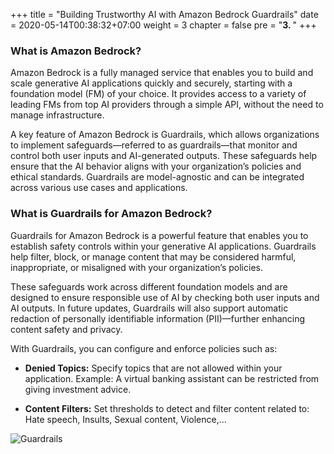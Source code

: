 +++
title = "Building Trustworthy AI with Amazon Bedrock Guardrails"
date = 2020-05-14T00:38:32+07:00
weight = 3
chapter = false
pre = "<b>3. </b>"
+++

### What is Amazon Bedrock?

Amazon Bedrock is a fully managed service that enables you to build and scale generative AI applications quickly and securely, starting with a foundation model (FM) of your choice. It provides access to a variety of leading FMs from top AI providers through a simple API, without the need to manage infrastructure.

A key feature of Amazon Bedrock is Guardrails, which allows organizations to implement safeguards—referred to as guardrails—that monitor and control both user inputs and AI-generated outputs. These safeguards help ensure that the AI behavior aligns with your organization’s policies and ethical standards. Guardrails are model-agnostic and can be integrated across various use cases and applications.

### What is Guardrails for Amazon Bedrock?

Guardrails for Amazon Bedrock is a powerful feature that enables you to establish safety controls within your generative AI applications. Guardrails help filter, block, or manage content that may be considered harmful, inappropriate, or misaligned with your organization’s policies.

These safeguards work across different foundation models and are designed to ensure responsible use of AI by checking both user inputs and AI outputs. In future updates, Guardrails will also support automatic redaction of personally identifiable information (PII)—further enhancing content safety and privacy.

With Guardrails, you can configure and enforce policies such as:

- **Denied Topics:** Specify topics that are not allowed within your application.
  Example: A virtual banking assistant can be restricted from giving investment advice.

- **Content Filters:** Set thresholds to detect and filter content related to: Hate speech, Insults, Sexual content, Violence,...

![Guardrails](/images/3/Guardrails.png?width=90pc)
